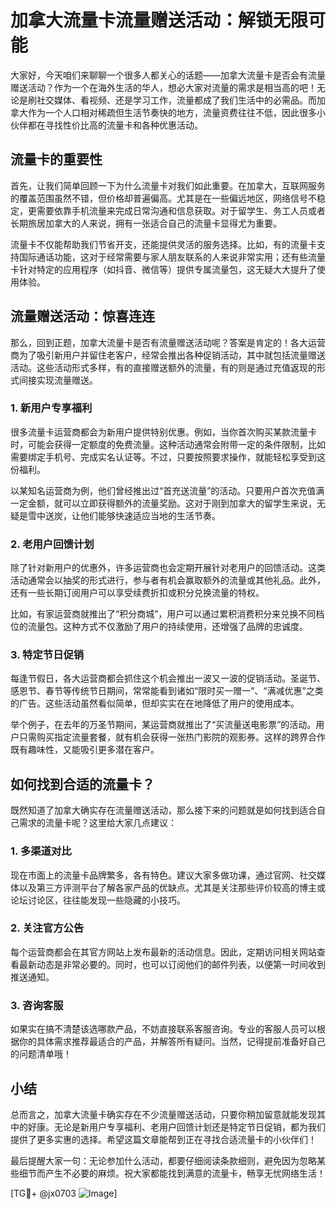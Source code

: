 # 加拿大流量卡流量赠送活动：解锁无限可能

大家好，今天咱们来聊聊一个很多人都关心的话题——加拿大流量卡是否会有流量赠送活动？作为一个在海外生活的华人，想必大家对流量的需求是相当高的吧！无论是刷社交媒体、看视频、还是学习工作，流量都成了我们生活中的必需品。而加拿大作为一个人口相对稀疏但生活节奏快的地方，流量资费往往不低，因此很多小伙伴都在寻找性价比高的流量卡和各种优惠活动。

## 流量卡的重要性

首先，让我们简单回顾一下为什么流量卡对我们如此重要。在加拿大，互联网服务的覆盖范围虽然不错，但价格却普遍偏高。尤其是在一些偏远地区，网络信号不稳定，更需要依靠手机流量来完成日常沟通和信息获取。对于留学生、务工人员或者长期旅居加拿大的人来说，拥有一张适合自己的流量卡显得尤为重要。

流量卡不仅能帮助我们节省开支，还能提供灵活的服务选择。比如，有的流量卡支持国际通话功能，这对于经常需要与家人朋友联系的人来说非常实用；还有些流量卡针对特定的应用程序（如抖音、微信等）提供专属流量包，这无疑大大提升了使用体验。

## 流量赠送活动：惊喜连连

那么，回到正题，加拿大流量卡是否有流量赠送活动呢？答案是肯定的！各大运营商为了吸引新用户并留住老客户，经常会推出各种促销活动，其中就包括流量赠送活动。这些活动形式多样，有的直接赠送额外的流量，有的则是通过充值返现的形式间接实现流量赠送。

### 1. 新用户专享福利

很多流量卡运营商都会为新用户提供特别优惠。例如，当你首次购买某款流量卡时，可能会获得一定额度的免费流量。这种活动通常会附带一定的条件限制，比如需要绑定手机号、完成实名认证等。不过，只要按照要求操作，就能轻松享受到这份福利。

以某知名运营商为例，他们曾经推出过“首充送流量”的活动。只要用户首次充值满一定金额，就可以立即获得额外的流量奖励。这对于刚到加拿大的留学生来说，无疑是雪中送炭，让他们能够快速适应当地的生活节奏。

### 2. 老用户回馈计划

除了针对新用户的优惠外，许多运营商也会定期开展针对老用户的回馈活动。这类活动通常会以抽奖的形式进行，参与者有机会赢取额外的流量或其他礼品。此外，还有一些长期订阅用户可以享受续费折扣或积分兑换流量的特权。

比如，有家运营商就推出了“积分商城”，用户可以通过累积消费积分来兑换不同档位的流量包。这种方式不仅激励了用户的持续使用，还增强了品牌的忠诚度。

### 3. 特定节日促销

每逢节假日，各大运营商都会抓住这个机会推出一波又一波的促销活动。圣诞节、感恩节、春节等传统节日期间，常常能看到诸如“限时买一赠一”、“满减优惠”之类的广告。这些活动虽然看似简单，但却实实在在地降低了用户的使用成本。

举个例子，在去年的万圣节期间，某运营商就推出了“买流量送电影票”的活动。用户只需购买指定流量套餐，就有机会获得一张热门影院的观影券。这样的跨界合作既有趣味性，又能吸引更多潜在客户。

## 如何找到合适的流量卡？

既然知道了加拿大确实存在流量赠送活动，那么接下来的问题就是如何找到适合自己需求的流量卡呢？这里给大家几点建议：

### 1. 多渠道对比

现在市面上的流量卡品牌繁多，各有特色。建议大家多做功课，通过官网、社交媒体以及第三方评测平台了解各家产品的优缺点。尤其是关注那些评价较高的博主或论坛讨论区，往往能发现一些隐藏的小技巧。

### 2. 关注官方公告

每个运营商都会在其官方网站上发布最新的活动信息。因此，定期访问相关网站查看最新动态是非常必要的。同时，也可以订阅他们的邮件列表，以便第一时间收到推送通知。

### 3. 咨询客服

如果实在搞不清楚该选哪款产品，不妨直接联系客服咨询。专业的客服人员可以根据你的具体需求推荐最适合的产品，并解答所有疑问。当然，记得提前准备好自己的问题清单哦！

## 小结

总而言之，加拿大流量卡确实存在不少流量赠送活动，只要你稍加留意就能发现其中的好康。无论是新用户专享福利、老用户回馈计划还是特定节日促销，都为我们提供了更多实惠的选择。希望这篇文章能帮到正在寻找合适流量卡的小伙伴们！

最后提醒大家一句：无论参加什么活动，都要仔细阅读条款细则，避免因为忽略某些细节而产生不必要的麻烦。祝大家都能找到满意的流量卡，畅享无忧网络生活！

[TG💪+ @jx0703 ![Image](https://github.com/user-attachments/assets/dbca1d08-cadb-493c-b0ec-ad6f7a83f270)]